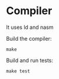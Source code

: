 # Compiler

It uses ld and nasm

Build the compiler:
```
make
```

Build and run tests:

```
make test
```
